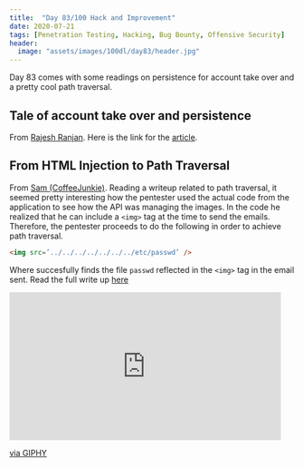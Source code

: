 ```yaml
---
title:  "Day 83/100 Hack and Improvement"
date: 2020-07-21
tags: [Penetration Testing, Hacking, Bug Bounty, Offensive Security]
header: 
  image: "assets/images/100dl/day83/header.jpg"
---
```

Day 83 comes with some readings on persistence for account take over and a pretty cool path traversal. 

## Tale of account take over and persistence

From [Rajesh Ranjan](https://twitter.com/eh_rajesh). Here is the link for the [article](https://medium.com/@totmukesh/hack-till-your-last-breath-3e58f4fb1738).

## From HTML Injection to Path Traversal

From [Sam (CoffeeJunkie)](https://twitter.com/coffeejunkiee_). Reading a writeup related to path traversal, it seemed pretty interesting how the pentester used the actual code from the application to see how the API was managing the images. In the code he realized that he can include a ```<img>``` tag at the time to send the emails. Therefore, the pentester proceeds to do the following in order to achieve path traversal. 

```html
<img src=’../../../../../../../etc/passwd’ />
```
Where succesfully finds the file ```passwd``` reflected in the ```<img>``` tag in the email sent. Read the full write up [here](https://medium.com/@maxime.escourbiac/write-up-of-path-traversal-on-gravitee-io-8835941be69f)

<iframe src="https://giphy.com/embed/9CffOPMLx0Hf2" width="480" height="261" frameBorder="0" class="giphy-embed" allowFullScreen></iframe><p><a href="https://giphy.com/gifs/animated-coffee-9CffOPMLx0Hf2">via GIPHY</a></p>
